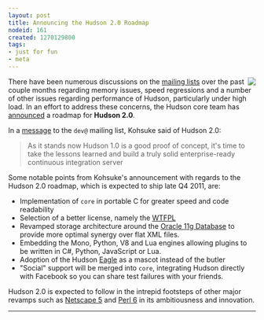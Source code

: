 ```yaml
---
layout: post
title: Announcing the Hudson 2.0 Roadmap
nodeid: 161
created: 1270129800
tags:
- just for fun
- meta
---
```

<img src="http://agentdero.cachefly.net/continuousblog/java-evil-edition.png" align="right"/>There have been numerous discussions on the [mailing lists](http://wiki.hudson-ci.org/display/HUDSON/Mailing%20List) over the past couple months regarding memory issues, speed regressions and a number of other issues regarding performance of Hudson, particularly under high load. In an effort to address these concerns, the Hudson core team has [announced](http://agentdero.cachefly.net/continuousblog/just-kidding.jpg) a roadmap for **Hudson 2.0**.

In a [message](http://agentdero.cachefly.net/continuousblog/just-kidding.jpg) to the `dev@` mailing list, Kohsuke said of Hudson 2.0:

> As it stands now Hudson 1.0 is a good proof of concept, it's time to take the lessons learned and build a truly solid enterprise-ready continuous integration server
<!--break-->
Some notable points from Kohsuke's announcement with regards to the Hudson 2.0 roadmap, which is expected to ship late Q4 2011, are:

* Implementation of `core` in portable C for greater speed and code readability
* Selection of a better license, namely the <a id="aptureLink_WU0wj407g6" href="http://en.wikipedia.org/wiki/WTFPL">WTFPL</a>
* Revamped storage architecture around the [Oracle 11g Database](http://www.oracle.com/database/standard_edition.html) to provide more optimal synergy over flat XML files.
* Embedding the Mono, Python, V8 and Lua engines allowing plugins to be written in C#, Python, JavaScript or Lua.
* Adoption of the Hudson [Eagle](http://randomfunnypicture.com/wp2/wp-content/uploads/2009/12/haters-gonna-hate-eagle.jpg) as a mascot instead of the butler
* "Social" support will be merged into `core`, integrating Hudson directly with Facebook so you can share test failures with your friends.

Hudson 2.0 is expected to follow in the intrepid footsteps of other major revamps such as [Netscape 5](http://en.wikipedia.org/wiki/Netscape_5) and <a id="aptureLink_LVKY9sDfJM" href="http://en.wikipedia.org/wiki/Perl%206">Perl 6</a> in its ambitiousness and innovation.

----
